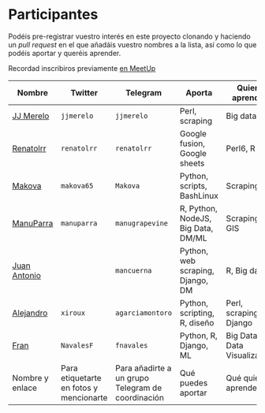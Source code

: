 # Participantes

Podéis pre-registrar vuestro interés en este proyecto clonando y
haciendo un *pull request* en el que añadáis vuestro nombres a la
lista, así como lo que podéis aportar y queréis aprender. 

Recordad inscribiros previamente [en MeetUp](https://www.meetup.com/es-ES/Granada-Geek/events/236840299/?comment_table_id=476456357&comment_table_name=event_comment)

Nombre | Twitter | Telegram | Aporta | Quiere aprender
-------| ------  | ---------| -------| --------------
[JJ Merelo](http://github.com/JJ)| `jjmerelo` | `jjmerelo`| Perl, scraping | Big data, R
[Renatolrr](http://github.com/renatolrr)| `renatolrr` | `renatolrr`| Google fusion, Google sheets | Perl6, R
[Makova](http://github.com/makova)|`makova65` | `Makova`|Python, scripts, BashLinux | Scraping
[ManuParra](http://github.com/manuparra)|`manuparra` | `manugrapevine`|R, Python, NodeJS, Big Data, DM/ML  | Scraping, GIS
[Juan Antonio](http://github.com/mancuerna)| | `mancuerna`|Python, web scraping, Django, DM  | R, Big data 
[Alejandro](http://github.com/agarciamontoro) | `xiroux` | `agarciamontoro` | Python, scripting, R, diseño | Perl, scraping, Django
[Fran](http://github.com/fnavales) | `NavalesF` | `fnavales`| Python, R, Django, ML | Big Data, Data Visualization
Nombre y enlace | Para etiquetarte en fotos y mencionarte | Para añadirte a un grupo Telegram de coordinación | Qué puedes aportar | Qué quieres aprender




